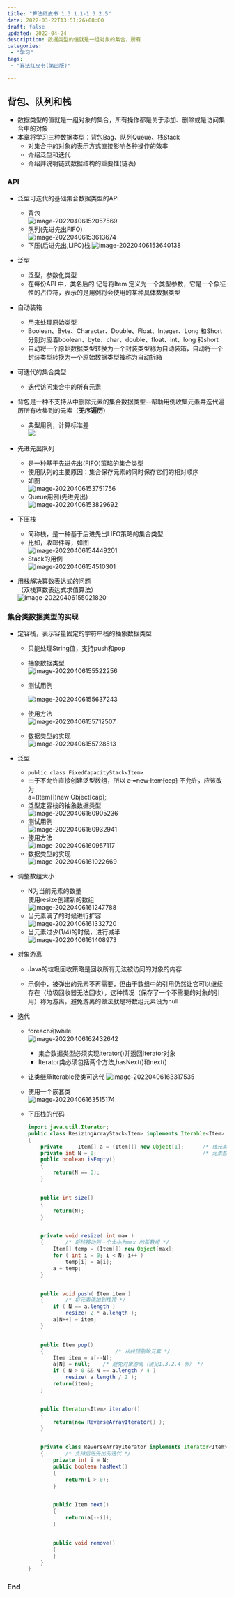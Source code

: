 ```yaml
---
title: "算法红皮书 1.3.1.1-1.3.2.5"
date: 2022-03-22T13:51:26+08:00
draft: false
updated: 2022-04-24
description: 数据类型的值就是一组对象的集合，所有
categories:
 - "学习"
tags:
 - "算法红皮书(第四版)"

---
```


##  背包、队列和栈  
* 数据类型的值就是一组对象的集合，所有操作都是关于添加、删除或是访问集合中的对象  
* 本章将学习三种数据类型：背包Bag、队列Queue、栈Stack  
  * 对集合中的对象的表示方式直接影响各种操作的效率  
  * 介绍泛型和迭代  
  * 介绍并说明链式数据结构的重要性(链表)
  
###  API 
* 泛型可迭代的基础集合数据类型的API
  * 背包  
  ![image-20220406152057569](https://raw.githubusercontent.com/lwmfjc/lwmfjc.github.io.resource/main/img/image-20220406152057569.png)
  * 队列(先进先出FIFO)  
  ![image-20220406153613674](https://raw.githubusercontent.com/lwmfjc/lwmfjc.github.io.resource/main/img/image-20220406153613674.png)
  * 下压(后进先出,LIFO)栈
  ![image-20220406153640138](https://raw.githubusercontent.com/lwmfjc/lwmfjc.github.io.resource/main/img/image-20220406153640138.png)
* 泛型  
  * 泛型，参数化类型  
  * 在每份API 中，类名后的<Item> 记号将Item 定义为一个类型参数，它是一个象征性的占位符，表示的是用例将会使用的某种具体数据类型  
* 自动装箱  
  * 用来处理原始类型  
  * Boolean、Byte、Character、Double、Float、Integer、Long 和Short 分别对应着boolean、byte、char、double、float、int、long 和short  
  * 自动将一个原始数据类型转换为一个封装类型称为自动装箱，自动将一个封装类型转换为一个原始数据类型被称为自动拆箱  
* 可迭代的集合类型  
  * 迭代访问集合中的所有元素  
* 背包是一种不支持从中删除元素的集合数据类型--帮助用例收集元素并迭代遍历所有收集到的元素（**无序遍历**）  
  * 典型用例，计算标准差  
  ![](./1.3.1.1-1.3.2.5/1648014765406.png)
* 先进先出队列  
  * 是一种基于先进先出(FIFO)策略的集合类型  
  * 使用队列的主要原因：集合保存元素的同时保存它们的相对顺序  
  * 如图  
    ![image-20220406153751756](https://raw.githubusercontent.com/lwmfjc/lwmfjc.github.io.resource/main/img/image-20220406153751756.png)
  * Queue用例(先进先出)    
    ![image-20220406153829692](https://raw.githubusercontent.com/lwmfjc/lwmfjc.github.io.resource/main/img/image-20220406153829692.png)

* 下压栈  
  * 简称栈，是一种基于后进先出LIFO策略的集合类型  
  * 比如，收邮件等，如图  
    ![image-20220406154449201](https://raw.githubusercontent.com/lwmfjc/lwmfjc.github.io.resource/main/img/image-20220406154449201.png)
  * Stack的用例  
    ![image-20220406154510301](https://raw.githubusercontent.com/lwmfjc/lwmfjc.github.io.resource/main/img/image-20220406154510301.png)
* 用栈解决算数表达式的问题  
  （双栈算数表达式求值算法）  
  ![image-20220406155021820](https://raw.githubusercontent.com/lwmfjc/lwmfjc.github.io.resource/main/img/image-20220406155021820.png)  

### 集合类数据类型的实现  

- 定容栈，表示容量固定的字符串栈的抽象数据类型  

  - 只能处理String值，支持push和pop

  - 抽象数据类型  
    ![image-20220406155522256](https://raw.githubusercontent.com/lwmfjc/lwmfjc.github.io.resource/main/img/image-20220406155522256.png)

  - 测试用例  

    ![image-20220406155637243](https://raw.githubusercontent.com/lwmfjc/lwmfjc.github.io.resource/main/img/image-20220406155637243.png)

  - 使用方法  
    ![image-20220406155712507](https://raw.githubusercontent.com/lwmfjc/lwmfjc.github.io.resource/main/img/image-20220406155712507.png)

  - 数据类型的实现  
    ![image-20220406155728513](https://raw.githubusercontent.com/lwmfjc/lwmfjc.github.io.resource/main/img/image-20220406155728513.png)

    

- 泛型  

  - `public class FixedCapacityStack<Item>`
  - 由于不允许直接创建泛型数组，所以 ~~a =new Item[cap]~~ 不允许，应该改为  
    a=(Item[])new Object[cap];  
  - 泛型定容栈的抽象数据类型  
    ![image-20220406160905236](https://raw.githubusercontent.com/lwmfjc/lwmfjc.github.io.resource/main/img/image-20220406160905236.png)
  - 测试用例  
    ![image-20220406160932941](https://raw.githubusercontent.com/lwmfjc/lwmfjc.github.io.resource/main/img/image-20220406160932941.png)
  - 使用方法  
    ![image-20220406160957117](https://raw.githubusercontent.com/lwmfjc/lwmfjc.github.io.resource/main/img/image-20220406160957117.png)
  - 数据类型的实现  
    ![image-20220406161022669](https://raw.githubusercontent.com/lwmfjc/lwmfjc.github.io.resource/main/img/image-20220406161022669.png)

- 调整数组大小  

  - N为当前元素的数量  
    使用resize创建新的数组  
    ![image-20220406161247788](https://raw.githubusercontent.com/lwmfjc/lwmfjc.github.io.resource/main/img/image-20220406161247788.png)
  - 当元素满了的时候进行扩容  
    ![image-20220406161332720](https://raw.githubusercontent.com/lwmfjc/lwmfjc.github.io.resource/main/img/image-20220406161332720.png)
  - 当元素过少(1/4)的时候，进行减半  
    ![image-20220406161408973](https://raw.githubusercontent.com/lwmfjc/lwmfjc.github.io.resource/main/img/image-20220406161408973.png)

- 对象游离

  - Java的垃圾回收策略是回收所有无法被访问的对象的内存

  - 示例中，被弹出的元素不再需要，但由于数组中的引用仍然让它可以继续存在（垃圾回收器无法回收），这种情况（保存了一个不需要的对象的引用）称为游离，避免游离的做法就是将数组元素设为null  

    

- 迭代

  - foreach和while  
    ![image-20220406162432642](https://raw.githubusercontent.com/lwmfjc/lwmfjc.github.io.resource/main/img/image-20220406162432642.png)

    - 集合数据类型必须实现iterator()并返回Iterator对象
    - Iterator类必须包括两个方法,hasNext()和next()

  - 让类继承Iterable<Item>使类可迭代
    ![image-20220406163317535](https://raw.githubusercontent.com/lwmfjc/lwmfjc.github.io.resource/main/img/image-20220406163317535.png)

  - 使用一个嵌套类  
    ![image-20220406163515174](https://raw.githubusercontent.com/lwmfjc/lwmfjc.github.io.resource/main/img/image-20220406163515174.png)

  - 下压栈的代码  

    ```java
    import java.util.Iterator;
    public class ResizingArrayStack<Item> implements Iterable<Item>
    {
    	private		Item[] a = (Item[]) new Object[1];      /* 栈元素 */
    	private int	N = 0;                                  /* 元素数量 */
    	public boolean isEmpty()
    	{
    		return(N == 0);
    	}
    
    
    	public int size()
    	{
    		return(N);
    	}
    
    
    	private void resize( int max )
    	{       /* 将栈移动到一个大小为max 的新数组 */
    		Item[] temp = (Item[]) new Object[max];
    		for ( int i = 0; i < N; i++ )
    			temp[i] = a[i];
    		a = temp;
    	}
    
    
    	public void push( Item item )
    	{       /* 将元素添加到栈顶 */
    		if ( N == a.length )
    			resize( 2 * a.length );
    		a[N++] = item;
    	}
    
    
    	public Item pop()
    	{                       /* 从栈顶删除元素 */
    		Item item = a[--N];
    		a[N] = null;    /* 避免对象游离（请见1.3.2.4 节） */
    		if ( N > 0 && N == a.length / 4 )
    			resize( a.length / 2 );
    		return(item);
    	}
    
    
    	public Iterator<Item> iterator()
    	{
    		return(new ReverseArrayIterator() );
    	}
    
    
    	private class ReverseArrayIterator implements Iterator<Item>
    	{       /* 支持后进先出的迭代 */
    		private int i = N;
    		public boolean hasNext()
    		{
    			return(i > 0);
    		}
    
    
    		public Item next()
    		{
    			return(a[--i]);
    		}
    
    
    		public void remove()
    		{
    		}
    	}
    }
    ```

    


### End  
